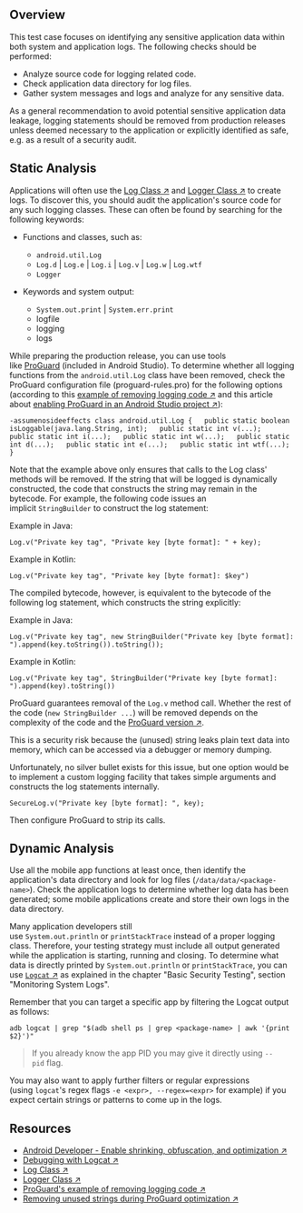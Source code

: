 ## Overview

This test case focuses on identifying any sensitive application data within both system and application logs. The following checks should be performed:

- Analyze source code for logging related code.
- Check application data directory for log files.
- Gather system messages and logs and analyze for any sensitive data.

As a general recommendation to avoid potential sensitive application data leakage, logging statements should be removed from production releases unless deemed necessary to the application or explicitly identified as safe, e.g. as a result of a security audit.

## Static Analysis

Applications will often use the [Log Class ↗](https://developer.android.com/reference/android/util/Log.html "Log Class") and [Logger Class ↗](https://developer.android.com/reference/java/util/logging/Logger.html "Logger Class") to create logs. To discover this, you should audit the application's source code for any such logging classes. These can often be found by searching for the following keywords:

- Functions and classes, such as:
    
    - `android.util.Log`
    - `Log.d` | `Log.e` | `Log.i` | `Log.v` | `Log.w` | `Log.wtf`
    - `Logger`
- Keywords and system output:
    
    - `System.out.print` | `System.err.print`
    - logfile
    - logging
    - logs

While preparing the production release, you can use tools like [ProGuard](https://mas.owasp.org/MASTG/Tools/0x08a-Testing-Tools#proguard) (included in Android Studio). To determine whether all logging functions from the `android.util.Log` class have been removed, check the ProGuard configuration file (proguard-rules.pro) for the following options (according to this [example of removing logging code ↗](https://www.guardsquare.com/en/products/proguard/manual/examples#logging "ProGuard\'s example of removing logging code") and this article about [enabling ProGuard in an Android Studio project ↗](https://developer.android.com/studio/build/shrink-code#enable "Android Developer - Enable shrinking, obfuscation, and optimization")):

`-assumenosideeffects class android.util.Log {   public static boolean isLoggable(java.lang.String, int);   public static int v(...);   public static int i(...);   public static int w(...);   public static int d(...);   public static int e(...);   public static int wtf(...); }`

Note that the example above only ensures that calls to the Log class' methods will be removed. If the string that will be logged is dynamically constructed, the code that constructs the string may remain in the bytecode. For example, the following code issues an implicit `StringBuilder` to construct the log statement:

Example in Java:

`Log.v("Private key tag", "Private key [byte format]: " + key);`

Example in Kotlin:

`Log.v("Private key tag", "Private key [byte format]: $key")`

The compiled bytecode, however, is equivalent to the bytecode of the following log statement, which constructs the string explicitly:

Example in Java:

`Log.v("Private key tag", new StringBuilder("Private key [byte format]: ").append(key.toString()).toString());`

Example in Kotlin:

`Log.v("Private key tag", StringBuilder("Private key [byte format]: ").append(key).toString())`

ProGuard guarantees removal of the `Log.v` method call. Whether the rest of the code (`new StringBuilder ...`) will be removed depends on the complexity of the code and the [ProGuard version ↗](https://stackoverflow.com/questions/6009078/removing-unused-strings-during-proguard-optimisation "Removing unused strings during ProGuard optimization").

This is a security risk because the (unused) string leaks plain text data into memory, which can be accessed via a debugger or memory dumping.

Unfortunately, no silver bullet exists for this issue, but one option would be to implement a custom logging facility that takes simple arguments and constructs the log statements internally.

`SecureLog.v("Private key [byte format]: ", key);`

Then configure ProGuard to strip its calls.

## Dynamic Analysis

Use all the mobile app functions at least once, then identify the application's data directory and look for log files (`/data/data/<package-name>`). Check the application logs to determine whether log data has been generated; some mobile applications create and store their own logs in the data directory.

Many application developers still use `System.out.println` or `printStackTrace` instead of a proper logging class. Therefore, your testing strategy must include all output generated while the application is starting, running and closing. To determine what data is directly printed by `System.out.println` or `printStackTrace`, you can use [`Logcat` ↗](https://developer.android.com/tools/debugging/debugging-log.html "Debugging with Logcat") as explained in the chapter "Basic Security Testing", section "Monitoring System Logs".

Remember that you can target a specific app by filtering the Logcat output as follows:

`adb logcat | grep "$(adb shell ps | grep <package-name> | awk '{print $2}')"`

> If you already know the app PID you may give it directly using `--pid` flag.

You may also want to apply further filters or regular expressions (using `logcat`'s regex flags `-e <expr>, --regex=<expr>` for example) if you expect certain strings or patterns to come up in the logs.

## Resources

- [Android Developer - Enable shrinking, obfuscation, and optimization ↗](https://developer.android.com/studio/build/shrink-code#enable "Android Developer - Enable shrinking, obfuscation, and optimization")
- [Debugging with Logcat ↗](https://developer.android.com/tools/debugging/debugging-log.html "Debugging with Logcat")
- [Log Class ↗](https://developer.android.com/reference/android/util/Log.html "Log Class")
- [Logger Class ↗](https://developer.android.com/reference/java/util/logging/Logger.html "Logger Class")
- [ProGuard's example of removing logging code ↗](https://www.guardsquare.com/en/products/proguard/manual/examples#logging "ProGuard's example of removing logging code")
- [Removing unused strings during ProGuard optimization ↗](https://stackoverflow.com/questions/6009078/removing-unused-strings-during-proguard-optimisation "Removing unused strings during ProGuard optimization")